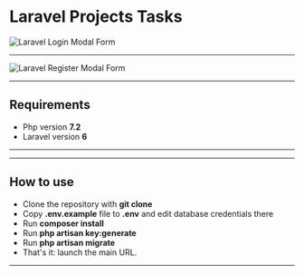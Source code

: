 # Laravel Projects Tasks

![Laravel Login Modal Form](https://quickadminpanel.com/blog/wp-content/uploads/2020/02/Screen-Shot-2020-02-24-at-11.53.28-AM.png)

- - - - -

![Laravel Register Modal Form](https://quickadminpanel.com/blog/wp-content/uploads/2020/02/Screen-Shot-2020-02-24-at-12.21.38-PM.png)

- - - - -

## Requirements

- Php version __7.2__
- Laravel version __6__ 

- - - - -

- - - - -

## How to use

- Clone the repository with __git clone__
- Copy __.env.example__ file to __.env__ and edit database credentials there
- Run __composer install__
- Run __php artisan key:generate__
- Run __php artisan migrate__
- That's it: launch the main URL.

- - - - -
